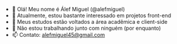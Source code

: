- 👋 Olá! Meu nome é Álef Miguel (@alefmiguel)
- 👀 Atualmente, estou bastante interessado em projetos front-end
- 🌱 Meus estudos estão voltados a área acadêmica e client-side
- 💞️ Não estou trabalhando junto com ninguém (por enquanto)
- 📫 Contato: alefmiguel45@gmail.com

<!---
alefmiguel/alefmiguel is a ✨ special ✨ repository because its `README.md` (this file) appears on your GitHub profile.
You can click the Preview link to take a look at your changes.
--->
